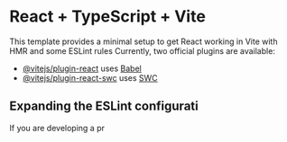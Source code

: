 # React + TypeScript + Vite

This template provides a minimal setup to get React working in Vite with HMR and some ESLint rules
Currently, two official plugins are available:

- [@vitejs/plugin-react](https://github.com/vitejs/vite-plugin-react/blob/main/packages/plugin-react/README.md) uses [Babel](https://babeljs.io/)
- [@vitejs/plugin-react-swc](https://github.com/vitejs/vite-plugin-react-swc) uses [SWC](https://swc.rs/)

## Expanding the ESLint configurati
If you are developing a pr
